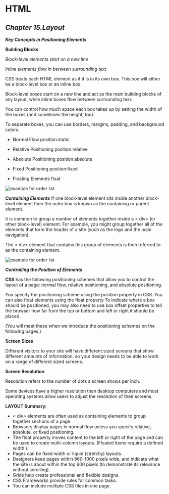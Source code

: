 # HTML

## *__Chapter 15.Layout__*


*__Key Concepts in Positioning Elements__*

__Building Blocks__ 

*Block-level elements
start on a new line*

*Inline elements
flow in between surrounding text*

CSS treats each HTML element as if it is in its own box. This box will either be a block-level box or an inline box.

Block-level boxes start on a new line and act as the main building blocks
of any layout, while inline boxes flow between surrounding text. 

You can control how much space each box takes up by setting the width of the
boxes (and sometimes the height, too). 

To separate boxes, you can use borders, margins, padding, and background colors.

* Normal Flow position:static

* Relative Positioning position:relative

* Absolute Positioning position:absolute

* Fixed Positioning position:fixed

* Floating Elements float

![example for order list](https://image.slidesharecdn.com/web-building-blocks-101028134802-phpapp02/95/web-building-blocks-7-638.jpg?cb=1422618022)

*__Containing Elements__*
If one block-level element sits inside another block-level element then the outer box is known as the containing or parent element.

It is common to group a number of elements together inside a < div>
(or other block-level) element. For example, you might group together
all of the elements that form the header of a site (such as the logo and
the main navigation). 

The < div> element that contains this group of elements is then referred to as the containing element.


![example for order list](https://www.kirupa.com/html5/images/parents_siblings_children_200a.png)


*__Controlling the Position of Elements__* 

__CSS__ has the following positioning schemes that allow you to control the layout of a page: normal flow, relative positioning, and absolute positioning.


You specify the positioning scheme using the position property in CSS. You can also float elements using the float property To indicate where a box should be positioned, you may also need to use box offset properties to tell the browser how far from the top or bottom and left or right it should be placed. 


(You will meet these when we introduce the positioning schemes on the following pages.)


__Screen Sizes__


Different visitors to your site will have different sized screens that show different amounts of information, so your design needs to be able to work on a range of different sized screens.

__Screen Resolution__

Resolution refers to the number of dots a screen shows per inch. 

Some devices have a higher resolution than desktop computers and most
operating systems allow users to adjust the resolution of their screens.



__LAYOUT Summary:__

* < div> elements are often used as containing elements
to group together sections of a page.
* Browsers display pages in normal flow unless you
specify relative, absolute, or fixed positioning.
* The float property moves content to the left or right
of the page and can be used to create multi-column
layouts. (Floated items require a defined width.).
* Pages can be fixed width or liquid (stretchy) layouts.
*  Designers keep pages within 960-1000 pixels wide,
and indicate what the site is about within the top 600
pixels (to demonstrate its relevance without scrolling).
* Grids help create professional and flexible designs.
* CSS Frameworks provide rules for common tasks.
* You can include multiple CSS files in one page.